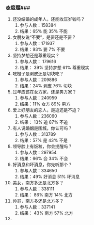 ### 态度题###
1. 还没结婚的成年人，还能收压岁钱吗？
	1. 参与人数：158384
	2. 结果：65% 能 35% 不能
2. 女朋友说“不要”，是要还是不要？
	1. 参与人数：171937
	2. 结果：93% 要 7% 不要
3. 坚持梦想还是尊重现实？
	1. 参与人数： 179616
	2. 结果： 39% 坚持梦想 61% 尊重现实
4. 吃橙子是剥皮还是切块吃？
	1. 参与人数：209886
	2. 结果：24% 剥皮 76% 切块
5. 过年应该在女方家，还是男方家？
	1. 参与人数：240959
	2. 结果：11% 女方 89% 男方
6. 爱上好朋友的恋人，是追还是不追？
	1. 参与人数：236060
	2. 结果： 13% 追 87% 不追
7. 有人说婚姻是围城，你认可吗？
	1. 参与人数：313789
	2. 结果：57% 是 43% 不是
8. 领导脸上有饭粒，你会提醒吗？
	1. 参与人数：297954
	2. 结果：66% 会 34% 不会
9. 好消息和坏消息，你先听那个？
	1. 参与人数：334650
	2. 结果：49% 好消息 51% 坏消息
10. 美女，南方多还是北方多？
	1. 参与人数：338111
	2. 结果： 86% 南方 14% 北方
11. 帅哥，南方多还是北方多？
	1. 参与人数：337141
	2. 结果： 43% 南方 57% 北方
12. 






 
